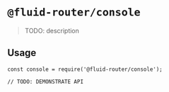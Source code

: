 # `@fluid-router/console`

> TODO: description

## Usage

```
const console = require('@fluid-router/console');

// TODO: DEMONSTRATE API
```
